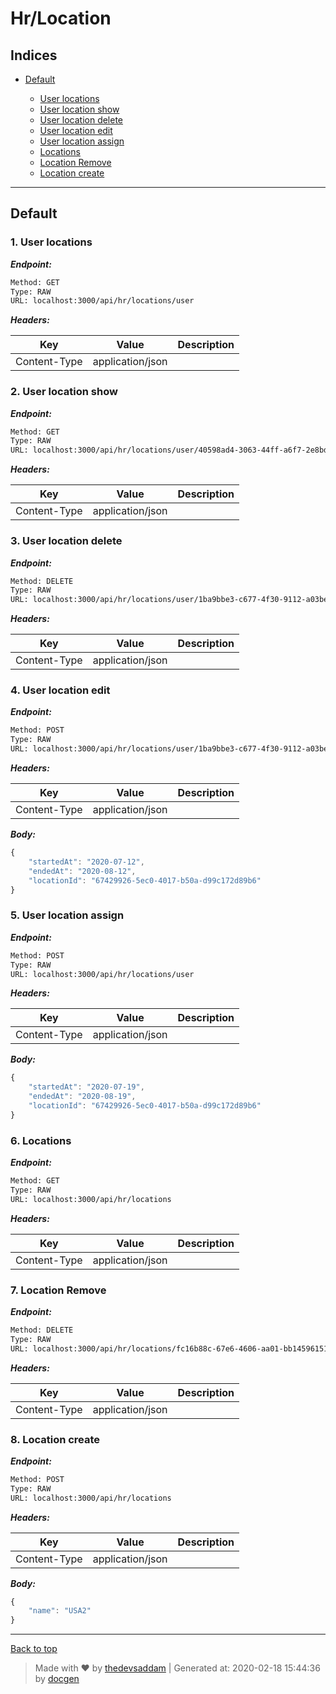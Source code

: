 
# Hr/Location



## Indices

* [Default](#default)

  * [User locations](#1-user-locations)
  * [User location show](#2-user-location-show)
  * [User location delete](#3-user-location-delete)
  * [User location edit](#4-user-location-edit)
  * [User location assign](#5-user-location-assign)
  * [Locations](#6-locations)
  * [Location Remove](#7-location-remove)
  * [Location create](#8-location-create)


--------


## Default



### 1. User locations



***Endpoint:***

```bash
Method: GET
Type: RAW
URL: localhost:3000/api/hr/locations/user
```


***Headers:***

| Key | Value | Description |
| --- | ------|-------------|
| Content-Type | application/json |  |



### 2. User location show



***Endpoint:***

```bash
Method: GET
Type: RAW
URL: localhost:3000/api/hr/locations/user/40598ad4-3063-44ff-a6f7-2e8bd1b60a6a
```


***Headers:***

| Key | Value | Description |
| --- | ------|-------------|
| Content-Type | application/json |  |



### 3. User location delete



***Endpoint:***

```bash
Method: DELETE
Type: RAW
URL: localhost:3000/api/hr/locations/user/1ba9bbe3-c677-4f30-9112-a03befa24eb6
```


***Headers:***

| Key | Value | Description |
| --- | ------|-------------|
| Content-Type | application/json |  |



### 4. User location edit



***Endpoint:***

```bash
Method: POST
Type: RAW
URL: localhost:3000/api/hr/locations/user/1ba9bbe3-c677-4f30-9112-a03befa24eb6
```


***Headers:***

| Key | Value | Description |
| --- | ------|-------------|
| Content-Type | application/json |  |



***Body:***

```js        
{
	"startedAt": "2020-07-12",
	"endedAt": "2020-08-12",
	"locationId": "67429926-5ec0-4017-b50a-d99c172d89b6"
}
```



### 5. User location assign



***Endpoint:***

```bash
Method: POST
Type: RAW
URL: localhost:3000/api/hr/locations/user
```


***Headers:***

| Key | Value | Description |
| --- | ------|-------------|
| Content-Type | application/json |  |



***Body:***

```js        
{
	"startedAt": "2020-07-19",
	"endedAt": "2020-08-19",
	"locationId": "67429926-5ec0-4017-b50a-d99c172d89b6"
}
```



### 6. Locations



***Endpoint:***

```bash
Method: GET
Type: RAW
URL: localhost:3000/api/hr/locations
```


***Headers:***

| Key | Value | Description |
| --- | ------|-------------|
| Content-Type | application/json |  |



### 7. Location Remove



***Endpoint:***

```bash
Method: DELETE
Type: RAW
URL: localhost:3000/api/hr/locations/fc16b88c-67e6-4606-aa01-bb1459615123
```


***Headers:***

| Key | Value | Description |
| --- | ------|-------------|
| Content-Type | application/json |  |



### 8. Location create



***Endpoint:***

```bash
Method: POST
Type: RAW
URL: localhost:3000/api/hr/locations
```


***Headers:***

| Key | Value | Description |
| --- | ------|-------------|
| Content-Type | application/json |  |



***Body:***

```js        
{
	"name": "USA2"
}
```



---
[Back to top](#hrlocation)
> Made with &#9829; by [thedevsaddam](https://github.com/thedevsaddam) | Generated at: 2020-02-18 15:44:36 by [docgen](https://github.com/thedevsaddam/docgen)
